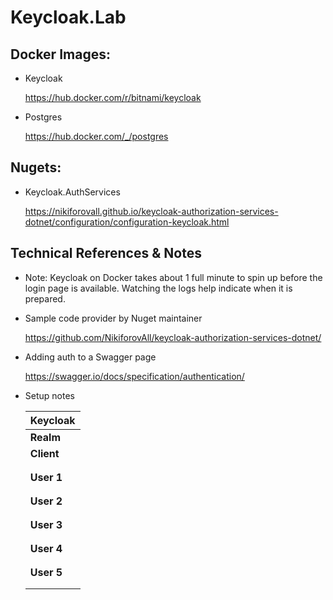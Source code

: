 # Keycloak.Lab

## Docker Images: 

- Keycloak

	https://hub.docker.com/r/bitnami/keycloak

-	Postgres

	https://hub.docker.com/_/postgres

## Nugets:

- Keycloak.AuthServices

	https://nikiforovall.github.io/keycloak-authorization-services-dotnet/configuration/configuration-keycloak.html

## Technical References & Notes

- Note: Keycloak on Docker takes about 1 full minute to spin up before the login page is available.  Watching the logs help indicate when it is prepared.

- Sample code provider by Nuget maintainer

  https://github.com/NikiforovAll/keycloak-authorization-services-dotnet/

- Adding auth to a Swagger page
   
  https://swagger.io/docs/specification/authentication/


- Setup notes 

	| **Keycloak**													|
	|	--- 														|
	| **Realm**	| Name		| `dev-lab`								|
	| **Client**| Id		| `dev-client`							|
	|	 		| Name		| `Dev Client`							|
	|	 		| Secret	| `6KjnpbA0Qlf2zLS6pVpiWPSKlLL5ZwHk`	|
	| **User 1**| Name		| `dev-user`							|
	|	 		| Password	| `devuser`								|
	|	 		| Roles	    | none								    |
	| **User 2**| Name		| `dev-reader`							|
	|	 		| Password	| `devuser`								|
	|	 		| Roles	    | `Reader`							    |
	| **User 3**| Name		| `dev-writer`							|
	|	 		| Password	| `devuser`								|
	|	 		| Roles	    | `Writer`							    |
	| **User 4**| Name		| `dev-read-and-write`					|
	|	 		| Password	| `devuser`								|
	|	 		| Roles	    | `Reader`, `Writer`				    |
	| **User 5**| Name		| `dev-admin`							|
	|	 		| Password	| `devuser`								|
	|	 		| Roles	    | `Admin`							    |



